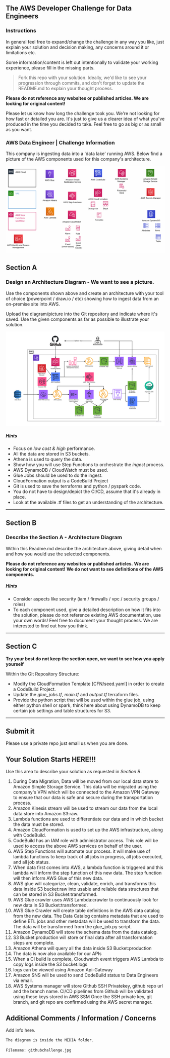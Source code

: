 ## The AWS Developer Challenge for Data Engineers
### Instructions

In general feel free to expand/change the challenge in any way you like, just explain your solution and decision making, any concerns around it or limitations etc.

Some information/content is left out intentionally to validate your working experience, please fill in the missing parts.

> Fork this repo with your solution. Ideally, we'd like to see your progression through commits, and don't forget to update the README.md to explain your thought process.

**Please do not reference any websites or published articles. We are looking for original content!**

Please let us know how long the challenge took you. We're not looking for how fast or detailed you are. It's just to give us a clearer idea of what you've produced in the time you decided to take. Feel free to go as big or as small as you want.

### AWS Data Engineer | Challenge Information

This company is ingesting data into a 'data lake' running AWS. Below find a picture of the AWS components used for this company's architecture. 

![AWS-COMPONENTS](/media/awscp.png)

## Section A
### Design an Architecture Diagram - We want to see a picture.
Use the components shown above and create an architecture with your tool of choice (powerpoint / draw.io / etc) showing how to ingest data from an on-premise site into AWS. 

Upload the diagram/picture into the Git repository and indicate where it's saved. Use the given components as far as possible to illustrate your solution.

![AWS-COMPONENTS](/media/githubchallenge.jpg)

##### Hints
* Focus on *low cost & high* performance.
* All the data are stored in S3 buckets.
* Athena is used to query the data.
* Show how you will use Step Functions to orchestrate the *ingest* process.
* AWS DynamoDB / CloudWatch must be used.
* Glue Jobs should be used to do the ingest.
* CloudFormation output is a CodeBuild Project
* Git is used to save the terraforms and python / pyspark code.
* You do not have to design/depict the CI/CD, assume that it's already in place.
* Look at the available .tf files to get an understanding of the architecture.
___

## Section B
### Describe the Section A - Architecture Diagram 

Within this Readme.md describe the architecture above, giving detail when and how you would use the selected components.

**Please do not reference any websites or published articles.** 
**We are looking for original content!** 
**We do not want to see definitions of the AWS components.**


##### Hints
* Consider aspects like security (iam / firewalls / vpc / security groups / roles)
* To each component used, give a detailed description on how it fits into the solution, please do not reference existing AWS documentation, use your own words! Feel free to document your thought process. We are interested to find out how you think.
___

## Section C
**Try your best do not keep the section open, we want to see how you apply yourself**

Within the Git Repository Structure:
* Modify the CloudFormation Template [CFN/seed.yaml] in order to create a CodeBuild Project.
* Update the _glue_jobs.tf_, _main.tf_ and _output.tf_ terraform files. 
* Provide the python script that will be used within the glue job, using either python shell or spark, think here about using DynamoDB to keep certain job settings and table structures for S3.
___

## Submit it

Please use a private repo just email us when you are done. 

## Your Solution Starts HERE!!!
Use this area to describe your solution as requested in *_Section B_*. 

1. During Data Migration, Data will be moved from our local data store to Amazon Simple Storage Service. This data will be migrated using the company's VPN which will be connected to the Amazon VPN Gateway to ensure that our data is safe and secure during the transportation process.
2. Amazon Kinesis stream will be used to stream our data from the local data store into Amazon S3:raw. 
3. Lambda functions are used to differentiate our data and in which bucket the data must be stored. 
4. Amazon CloudFormation is used to set up the AWS infrastructure, along with CodeBuild.
5. CodeBuild has an IAM role with administrator access. This role will be used to access the above AWS services on behalf of the user.
6. AWS Step Functions will automate our process. it will make use of lambda functions to keep track of all jobs in progress, all jobs executed, and all job status. 
7. When data first comes into AWS, a lambda function is triggered and this lambda will inform the step function of this new data. The step function will then inform AWS Glue of this new data.
8. AWS glue will categorize, clean, validate, enrich, and transforms this data inside S3 bucket:raw into usable and reliable data structures that can be stored in S3 Bucket:transformed.
9. AWS Glue crawler uses AWS Lambda:crawler to continuously look for new data in S3 Bucket:transformed. 
10. AWS Glue Crawler will create table definitions in the AWS data catalog from the new data. The Data Catalog contains metadata that are used to define ETL jobs and other metadata will be used to transform the data. The data will be transformed from the glue_job.py script.
11. Amazon DynamoDB will store the schema data from the data catalog.
12. S3 Bucket:production will store or final data after all transformation steps are complete.
13. Amazon Athena will query all the data inside S3 Bucket:production
14. The data is now also available for our APIs
15. When a CI build is complete, Cloudwatch event triggers AWS Lambda to copy logs inside the S3 bucket:logs 
16. logs can be viewed using Amazon Api-Gateway
17. Amazon SNS will be used to send CodeBuild status to Data Engineers via email. 
18. AWS Systems manager will store Github SSH Privatekey, github repo url and the branch name. CI/CD pipelines from Github will be validated using these keys stored in AWS SSM 
Once the SSH private key, git branch, and git repo are confirmed using the AWS secret manager. 


## Additional Comments / Information / Concerns
Add info here.


    The diagram is inside the MEDIA folder.

    Filename: githubchallenge.jpg

